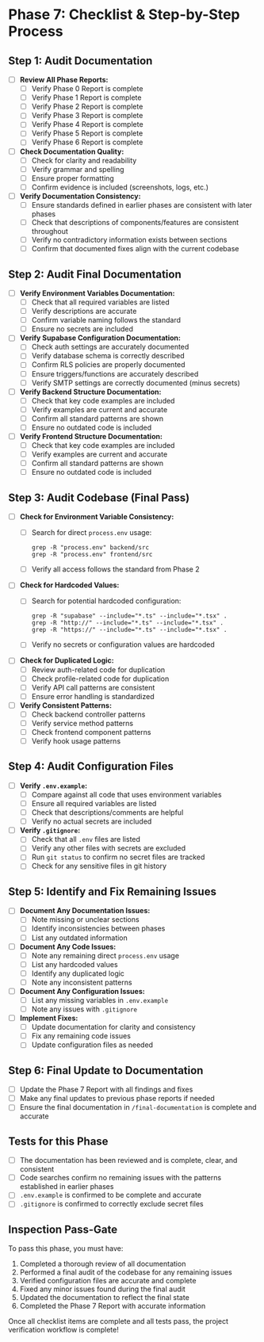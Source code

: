 # Phase 7: Checklist & Step-by-Step Process

## Step 1: Audit Documentation

- [ ] **Review All Phase Reports:**
  - [ ] Verify Phase 0 Report is complete
  - [ ] Verify Phase 1 Report is complete
  - [ ] Verify Phase 2 Report is complete
  - [ ] Verify Phase 3 Report is complete
  - [ ] Verify Phase 4 Report is complete
  - [ ] Verify Phase 5 Report is complete
  - [ ] Verify Phase 6 Report is complete

- [ ] **Check Documentation Quality:**
  - [ ] Check for clarity and readability
  - [ ] Verify grammar and spelling
  - [ ] Ensure proper formatting
  - [ ] Confirm evidence is included (screenshots, logs, etc.)

- [ ] **Verify Documentation Consistency:**
  - [ ] Ensure standards defined in earlier phases are consistent with later phases
  - [ ] Check that descriptions of components/features are consistent throughout
  - [ ] Verify no contradictory information exists between sections
  - [ ] Confirm that documented fixes align with the current codebase

## Step 2: Audit Final Documentation

- [ ] **Verify Environment Variables Documentation:**
  - [ ] Check that all required variables are listed
  - [ ] Verify descriptions are accurate
  - [ ] Confirm variable naming follows the standard
  - [ ] Ensure no secrets are included

- [ ] **Verify Supabase Configuration Documentation:**
  - [ ] Check auth settings are accurately documented
  - [ ] Verify database schema is correctly described
  - [ ] Confirm RLS policies are properly documented
  - [ ] Ensure triggers/functions are accurately described
  - [ ] Verify SMTP settings are correctly documented (minus secrets)

- [ ] **Verify Backend Structure Documentation:**
  - [ ] Check that key code examples are included
  - [ ] Verify examples are current and accurate
  - [ ] Confirm all standard patterns are shown
  - [ ] Ensure no outdated code is included

- [ ] **Verify Frontend Structure Documentation:**
  - [ ] Check that key code examples are included
  - [ ] Verify examples are current and accurate
  - [ ] Confirm all standard patterns are shown
  - [ ] Ensure no outdated code is included

## Step 3: Audit Codebase (Final Pass)

- [ ] **Check for Environment Variable Consistency:**
  - [ ] Search for direct `process.env` usage:

    ```
    grep -R "process.env" backend/src
    grep -R "process.env" frontend/src
    ```

  - [ ] Verify all access follows the standard from Phase 2

- [ ] **Check for Hardcoded Values:**
  - [ ] Search for potential hardcoded configuration:

    ```
    grep -R "supabase" --include="*.ts" --include="*.tsx" .
    grep -R "http://" --include="*.ts" --include="*.tsx" .
    grep -R "https://" --include="*.ts" --include="*.tsx" .
    ```

  - [ ] Verify no secrets or configuration values are hardcoded

- [ ] **Check for Duplicated Logic:**
  - [ ] Review auth-related code for duplication
  - [ ] Check profile-related code for duplication
  - [ ] Verify API call patterns are consistent
  - [ ] Ensure error handling is standardized

- [ ] **Verify Consistent Patterns:**
  - [ ] Check backend controller patterns
  - [ ] Verify service method patterns
  - [ ] Check frontend component patterns
  - [ ] Verify hook usage patterns

## Step 4: Audit Configuration Files

- [ ] **Verify `.env.example`:**
  - [ ] Compare against all code that uses environment variables
  - [ ] Ensure all required variables are listed
  - [ ] Check that descriptions/comments are helpful
  - [ ] Verify no actual secrets are included

- [ ] **Verify `.gitignore`:**
  - [ ] Check that all `.env` files are listed
  - [ ] Verify any other files with secrets are excluded
  - [ ] Run `git status` to confirm no secret files are tracked
  - [ ] Check for any sensitive files in git history

## Step 5: Identify and Fix Remaining Issues

- [ ] **Document Any Documentation Issues:**
  - [ ] Note missing or unclear sections
  - [ ] Identify inconsistencies between phases
  - [ ] List any outdated information

- [ ] **Document Any Code Issues:**
  - [ ] Note any remaining direct `process.env` usage
  - [ ] List any hardcoded values
  - [ ] Identify any duplicated logic
  - [ ] Note any inconsistent patterns

- [ ] **Document Any Configuration Issues:**
  - [ ] List any missing variables in `.env.example`
  - [ ] Note any issues with `.gitignore`

- [ ] **Implement Fixes:**
  - [ ] Update documentation for clarity and consistency
  - [ ] Fix any remaining code issues
  - [ ] Update configuration files as needed

## Step 6: Final Update to Documentation

- [ ] Update the Phase 7 Report with all findings and fixes
- [ ] Make any final updates to previous phase reports if needed
- [ ] Ensure the final documentation in `/final-documentation` is complete and accurate

## Tests for this Phase

- [ ] The documentation has been reviewed and is complete, clear, and consistent
- [ ] Code searches confirm no remaining issues with the patterns established in earlier phases
- [ ] `.env.example` is confirmed to be complete and accurate
- [ ] `.gitignore` is confirmed to correctly exclude secret files

## Inspection Pass-Gate

To pass this phase, you must have:

1. Completed a thorough review of all documentation
2. Performed a final audit of the codebase for any remaining issues
3. Verified configuration files are accurate and complete
4. Fixed any minor issues found during the final audit
5. Updated the documentation to reflect the final state
6. Completed the Phase 7 Report with accurate information

Once all checklist items are complete and all tests pass, the project verification workflow is complete!
